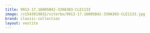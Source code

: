 ```yaml
---
title: 9913-17.16005B42-339A303-CLE1133
image: /v1543919832/viterbo/9913-17.16005B42-339A303-CLE1133.jpg
brand: classic-collection
layout: vestito
---
```

